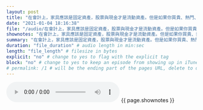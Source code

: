 ```yaml
---
layout: post
title: "在會計上，家具應該是固定資產，股票與現金才是流動資產。但是如果你買貴、熱門、容易賣的器材產品，那麼它其實跟現金沒什麼兩樣。" # quotes allow forbidden characters like the colon
date: "2021-01-04 18:16:38"
file: "/audio/在會計上，家具應該是固定資產，股票與現金才是流動資產。但是如果你買貴、熱門、容易賣的器材產品，那麼它其實跟現金沒什麼兩樣。.mp3"
shownotes: "在會計上，家具應該是固定資產，股票與現金才是流動資產。但是如果你買貴、熱門、容易賣的器材產品，那麼它其實跟現金沒什麼兩樣。"
summary: "在會計上，家具應該是固定資產，股票與現金才是流動資產。但是如果你買貴、熱門、容易賣的器材產品，那麼它其實跟現金沒什麼兩樣。"
duration: "file_duration" # audio length in min:sec
length: "file_length" # filesize in bytes
explicit: "no" # change to yes to flag with the explicit tag
block: "no" # change to yes to keep an episode from showing up in iTunes
# permalink: /1 # will be the ending part of the pages URL, delete to default to the title
---
```


<audio controls>
<source src="{{site.url}}{{site.baseurl}}{{ page.file }}" type="audio/x-mp3">
Your browser does not support the audio element.
</audio>
{{ page.shownotes }}
